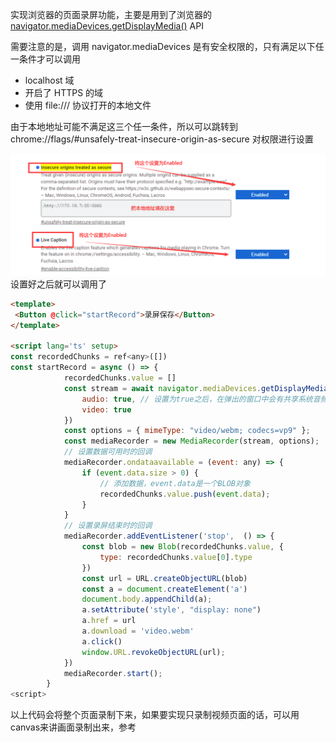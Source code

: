 实现浏览器的页面录屏功能，主要是用到了浏览器的[navigator.mediaDevices.getDisplayMedia()](https://developer.mozilla.org/zh-CN/docs/Web/API/MediaDevices/getDisplayMedia) API

需要注意的是，调用 navigator.mediaDevices 是有安全权限的，只有满足以下任一条件才可以调用

-   localhost 域
-   开启了 HTTPS 的域
-   使用 file:/// 协议打开的本地文件

由于本地地址可能不满足这三个任一条件，所以可以跳转到 chrome://flags/#unsafely-treat-insecure-origin-as-secure 对权限进行设置

![图片](./picture//p1.png)
设置好之后就可以调用了

```html
<template>
 <Button @click="startRecord">录屏保存</Button>
</template>

<script lang='ts' setup>
const recordedChunks = ref<any>([])
const startRecord = async () => {
            recordedChunks.value = []
            const stream = await navigator.mediaDevices.getDisplayMedia({
                audio: true, // 设置为true之后，在弹出的窗口中会有共享系统音频的选择框
                video: true
            })
            const options = { mimeType: "video/webm; codecs=vp9" };　　// 设置编码格式
            const mediaRecorder = new MediaRecorder(stream, options);　　　　　// 初始化MediaRecorder实例
            // 设置数据可用时的回调
            mediaRecorder.ondataavailable = (event: any) => {
                if (event.data.size > 0) {
                    // 添加数据，event.data是一个BLOB对象
                    recordedChunks.value.push(event.data);
                }
            }
            // 设置录屏结束时的回调
            mediaRecorder.addEventListener('stop',  () => {
                const blob = new Blob(recordedChunks.value, {
                    type: recordedChunks.value[0].type
                })
                const url = URL.createObjectURL(blob)
                const a = document.createElement('a')
                document.body.appendChild(a);
                a.setAttribute('style', "display: none")
                a.href = url
                a.download = 'video.webm'
                a.click()
                window.URL.revokeObjectURL(url);
            })
            mediaRecorder.start();
        }
<script>
```

以上代码会将整个页面录制下来，如果要实现只录制视频页面的话，可以用canvas来讲画面录制出来，参考
